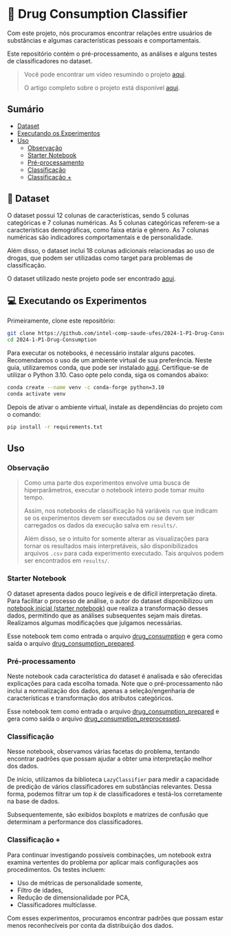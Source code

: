 # :pill: Drug Consumption Classifier

Com este projeto, nós procuramos encontrar relações entre usuários de substâncias e algumas características pessoais e comportamentais.

Este repositório contém o pré-processamento, as análises e alguns testes de classificadores no dataset.

> Você pode encontrar um vídeo resumindo o projeto [aqui](https://www.youtube.com/watch?v=QMbaKQqQSow).
>
> O artigo completo sobre o projeto está disponível [aqui](report/2024_1_P1_Drug_Consumption.pdf).

## Sumário
- [Dataset](#dataset)
- [Executando os Experimentos](#executando-os-experimentos)
- [Uso](#uso)
  - [Observação](#observação)
  - [Starter Notebook](#starter-notebook)
  - [Pré-processamento](#pré-processamento)
  - [Classificação](#classificação)
  - [Classificação +](#classificação-plus)

<div id="dataset"></div>

## :open_file_folder: Dataset

O dataset possui 12 colunas de características, sendo 5 colunas categóricas e 7 colunas numéricas. As 5 colunas categóricas referem-se a características demográficas, como faixa etária e gênero. As 7 colunas numéricas são indicadores comportamentais e de personalidade.

Além disso, o dataset inclui 18 colunas adicionais relacionadas ao uso de drogas, que podem ser utilizadas como target para problemas de classificação.

O dataset utilizado neste projeto pode ser encontrado [aqui](https://www.kaggle.com/datasets/mexwell/drug-consumption-classification).

<div id="executando-os-experimentos"></div>

## :computer: Executando os Experimentos

Primeiramente, clone este repositório:

```bash
git clone https://github.com/intel-comp-saude-ufes/2024-1-P1-Drug-Consumption.git
cd 2024-1-P1-Drug-Consumption
```

Para executar os notebooks, é necessário instalar alguns pacotes. Recomendamos o uso de um ambiente virtual de sua preferência. Neste guia, utilizaremos conda, que pode ser instalado [aqui](https://conda.io/projects/conda/en/latest/user-guide/install/index.html). Certifique-se de utilizar o Python 3.10. Caso opte pelo conda, siga os comandos abaixo:

```bash
conda create --name venv -c conda-forge python=3.10
conda activate venv
```

Depois de ativar o ambiente virtual, instale as dependências do projeto com o comando:

```bash
pip install -r requirements.txt
```

<div id="uso"></div>

## Uso

<div id="observação"></div>

### Observação

> Como uma parte dos experimentos envolve uma busca de hiperparâmetros, executar o notebook inteiro pode tomar muito tempo.
>
> Assim, nos notebooks de classificação há variáveis `run` que indicam se os experimentos devem ser executados ou se devem ser carregados os dados da execução salva em `results/`.
>
> Além disso, se o intuito for somente alterar as visualizações para tornar os resultados mais interpretáveis, são disponibilizados arquivos `.csv` para cada experimento executado. Tais arquivos podem ser encontrados em `results/`.

<div id="starter-notebook"></div>

### Starter Notebook

O dataset apresenta dados pouco legíveis e de difícil interpretação direta. Para facilitar o processo de análise, o autor do dataset disponibilizou um [notebook inicial (starter notebook)](notebooks/00-starter_notebook.ipynb) que realiza a transformação desses dados, permitindo que as análises subsequentes sejam mais diretas. Realizamos algumas modificações que julgamos necessárias.

Esse notebook tem como entrada o arquivo [drug_consumption](data/drug_consumption.csv) e gera como saída o arquivo [drug_consumption_prepared](data/drug_consumption_prepared.csv).

<div id="pré-processamento"></div>

### Pré-processamento

Neste notebook cada característica do dataset é analisada e são oferecidas explicações para cada escolha tomada. Note que o pré-processamento não inclui a normalização dos dados, apenas a seleção/engenharia de características e transformação dos atributos categóricos.

Esse notebook tem como entrada o arquivo [drug_consumption_prepared](data/drug_consumption_prepared.csv) e gera como saída o arquivo [drug_consumption_preprocessed](data/drug_consumption_preprocessed.csv).

<div id="classificação"></div>

### Classificação

Nesse notebook, observamos várias facetas do problema, tentando encontrar padrões que possam ajudar a obter uma interpretação melhor dos dados.

De início, utilizamos da biblioteca `LazyClassifier` para medir a capacidade de predição de vários classificadores em substâncias relevantes. Dessa forma, podemos filtrar um top $k$ de classificadores e testá-los corretamente na base de dados.

Subsequentemente, são exibidos boxplots e matrizes de confusão que determinam a performance dos classificadores.

<div id="classificação-plus"></div>

### Classificação +

Para continuar investigando possíveis combinações, um notebook extra examina vertentes do problema por aplicar mais configurações aos procedimentos. Os testes incluem:
 
 - Uso de métricas de personalidade somente,
 - Filtro de idades,
 - Redução de dimensionalidade por PCA,
 - Classificadores multiclasse.

Com esses experimentos, procuramos encontrar padrões que possam estar menos reconhecíveis por conta da distribuição dos dados.